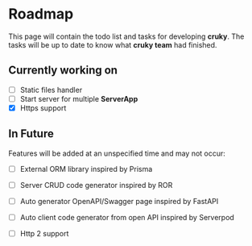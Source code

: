 # Roadmap

This page will contain the todo list and tasks for developing __cruky__.
The tasks will be up to date to know what __cruky team__ had finished.

## Currently working on

- [ ] Static files handler
- [ ] Start server for multiple __ServerApp__
- [x] Https support

## In Future

Features will be added at an unspecified time and may not occur:

- [ ] External ORM library inspired by Prisma
- [ ] Server CRUD code generator inspired by ROR
- [ ] Auto generator OpenAPI/Swagger page inspired by FastAPI
- [ ] Auto client code generator from open API inspired by Serverpod
- [ ] Http 2 support


<!-- - [ ] Server CRUD code generator for [mysql_client](https://pub.dev/packages/mysql_client) -->